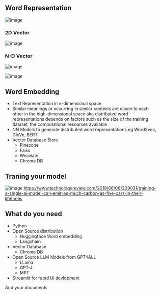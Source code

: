 ## Word Representation 

![image](https://github.com/rajashtani/myGPT/assets/71159892/3d28fe23-ec28-4de3-95e2-e11a25fb0c3b)

### 2D Vector
![image](https://github.com/rajashtani/myGPT/assets/71159892/b56450d3-f65f-4f88-acaa-1aa178e858d0)

### N-D Vector
![image](https://github.com/rajashtani/myGPT/assets/71159892/8c9d6ee3-6da3-46ed-84b7-1640cffb474f)

![image](https://github.com/rajashtani/myGPT/assets/71159892/62671cfc-6b85-4a15-b219-b2f8d1e3eda4)

## Word Embedding

* Text Representation in n-dimensional space
* Similar meanings or occurring in similar contexts are closer to each other in the high-dimensional space aka distributed word representations 
depends on factors such as the size of the training dataset, the computational resources available
* NN Models to generate distributed word representations eg Word2vec, GloVe, BERT
* Vector Database Store
  * Pinecone
  * Faiss
  * Weaviate
  * Chroma DB

## Traning your model

![image](https://github.com/rajashtani/myGPT/assets/71159892/478479c6-0e84-442f-b22c-23dbdc4c799c)
https://www.technologyreview.com/2019/06/06/239031/training-a-single-ai-model-can-emit-as-much-carbon-as-five-cars-in-their-lifetimes


## What do you need 
* Python 
* Open Source distribution
  * Huggingface Word embedding 
  * Langchain
* Vector Database 
  * Chroma DB
* Open Source LLM Models from GPT4ALL
  * LLama 
  * GPT-J
  * MPT
* Streamlit for rapid UI devlopment

And your documents 

